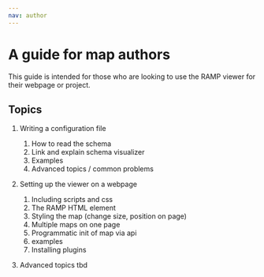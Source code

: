 ```yaml
---
nav: author
---
```


# A guide for map authors

This guide is intended for those who are looking to use the RAMP viewer for their webpage or project.

## Topics

1. Writing a configuration file
    1. How to read the schema 
    2. Link and explain schema visualizer
    3. Examples
    4. Advanced topics / common problems
   
2. Setting up the viewer on a webpage
    1. Including scripts and css
    2. The RAMP HTML element
    3. Styling the map (change size, position on page)
    4. Multiple maps on one page
    5. Programmatic init of map via api
    6. examples
    7. Installing plugins

3. Advanced topics tbd